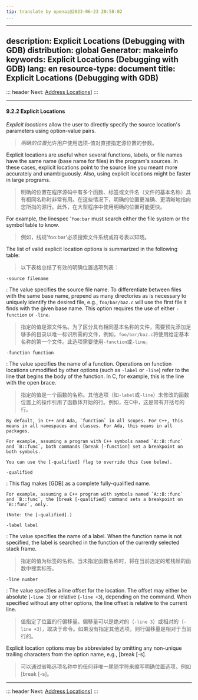 ```yaml
---
tip: translate by openai@2023-06-23 20:58:02
...
```

---
description: Explicit Locations (Debugging with GDB)
distribution: global
Generator: makeinfo
keywords: Explicit Locations (Debugging with GDB)
lang: en
resource-type: document
title: Explicit Locations (Debugging with GDB)
---
::: header
Next: [Address Locations](Address-Locations.html#Address-Locations)]
:::

---

#### 9.2.2 Explicit Locations


*Explicit locations* allow the user to directly specify the source location's parameters using option-value pairs.

> *明确的位置*允许用户使用选项-值对直接指定源位置的参数。


Explicit locations are useful when several functions, labels, or file names have the same name (base name for files) in the program's sources. In these cases, explicit locations point to the source line you meant more accurately and unambiguously. Also, using explicit locations might be faster in large programs.

> 明确的位置在程序源码中有多个函数、标签或文件名（文件的基本名称）具有相同名称时非常有用。在这些情况下，明确的位置更准确、更清晰地指向您所指的源行。此外，在大型程序中使用明确的位置可能更快。


For example, the linespec '`foo:bar` must search either the file system or the symbol table to know.

> 例如，线规'foo:bar'必须搜索文件系统或符号表以知晓。


The list of valid explicit location options is summarized in the following table:

> 以下表格总结了有效的明确位置选项列表：

`-source filename`


:   The value specifies the source file name. To differentiate between files with the same base name, prepend as many directories as is necessary to uniquely identify the desired file, e.g., `foo/bar/baz.c` will use the first file it finds with the given base name. This option requires the use of either `-function` or `-line`.

> 指定的值是源文件名。为了区分具有相同基本名称的文件，需要预先添加足够多的目录以唯一标识所需的文件，例如，`foo/bar/baz.c`将使用给定基本名称的第一个文件。此选项需要使用`-function`或`-line`。

`-function function`


:   The value specifies the name of a function. Operations on function locations unmodified by other options (such as `-label` or `-line`) refer to the line that begins the body of the function. In C, for example, this is the line with the open brace.

> 指定的值是一个函数的名称。其他选项（如`-label`或`-line`）未修改的函数位置上的操作引用了函数体开始的行。例如，在C中，这是带有开括号的行。

```
By default, in C++ and Ada, `function` in all scopes. For C++, this means in all namespaces and classes. For Ada, this means in all packages.

For example, assuming a program with C++ symbols named `A::B::func` and `B::func`, both commands [break [-function] set a breakpoint on both symbols.

You can use the [-qualified] flag to override this (see below).
```

`-qualified`

:   This flag makes [GDB] as a complete fully-qualified name.

```
For example, assuming a C++ program with symbols named `A::B::func` and `B::func`, the [break [-qualified] command sets a breakpoint on `B::func`, only.

(Note: the [-qualified].)
```

`-label label`


:   The value specifies the name of a label. When the function name is not specified, the label is searched in the function of the currently selected stack frame.

> 指定的值为标签的名称。当未指定函数名称时，将在当前选定的堆栈帧的函数中搜索标签。

`-line number`


:   The value specifies a line offset for the location. The offset may either be absolute (`-line 3`) or relative (`-line +3`), depending on the command. When specified without any other options, the line offset is relative to the current line.

> 值指定了位置的行偏移量。偏移量可以是绝对的（`-line 3`）或相对的（`-line +3`），取决于命令。如果没有指定其他选项，则行偏移量是相对于当前行的。


Explicit location options may be abbreviated by omitting any non-unique trailing characters from the option name, e.g., [break [-s].

> 可以通过省略选项名称中的任何非唯一尾随字符来缩写明确位置选项，例如[break [-s]。

---

::: header
Next: [Address Locations](Address-Locations.html#Address-Locations)]
:::
